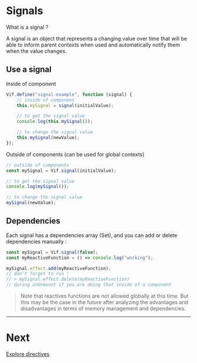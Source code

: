# Signals

What is a signal ?

A signal is an object that represents a changing value over time that will be able to inform parent contexts when used and automatically notify them when the value changes.

## Use a signal

Inside of component

```js
Vif.define("signal-example", function (signal) {
    // inside of component
    this.mySignal = signal(initialValue);

    // to get the signal value
    console.log(this.mySignal());

    // to change the signal value
    this.mySignal(newValue);
});
```

Outside of components (can be used for global contexts)

```js
// outside of components
const mySignal = Vif.signal(initialValue);

// to get the signal value
console.log(mySignal());

// to change the signal value
mySignal(newValue);
```

## Dependencies

Each signal has a dependencies array (Set), and you can add or delete dependencies manually :

```js
const mySignal = Vif.signal(false);
const myReactiveFunction = () => console.log("working");

mySignal.effect.add(myReactiveFunction);
// don't forget to run :
// > mySignal.effect.delete(myReactiveFunction)
// during onUnmount if you are doing that inside of a component
```

> Note that reactives functions are not allowed globally at this time. But this may be the case in the future after analyzing the advantages and disadvantages in terms of memory management and dependencies.

---

# Next

[Explore directives](./directives.md)
